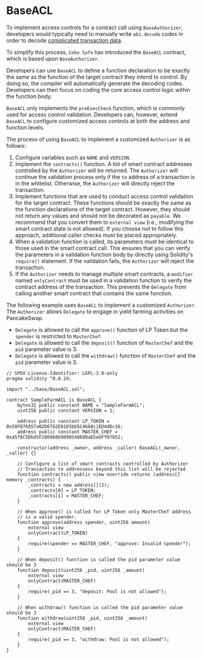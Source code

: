 # BaseACL

To implement access controls for a contract call using `BaseAuthorizer`, developers would typically need to manually write `abi.decode` codes in order to decode [complicated transaction data](https://docs.soliditylang.org/en/latest/abi-spec.html).

To simplify this process, `Cobo Safe` has introduced the `BaseACL` contract, which is based upon `BaseAuthorizer`.

Developers can use `BaseACL` to define a function declaration to be exactly the same as the function of the target contract they intend to control. By doing so, the compiler will automatically generate the decoding codes. Developers can then focus on coding the core access control logic within the function body.

`BaseACL` only implements the `preExecCheck` function, which is commonly used for access control validation. Developers can, however, extend `BaseACL` to configure customized access controls at both the address and function levels.

The process of using `BaseACL` to implement a customized `Authorizer` is as follows: 

1. Configure variables such as `NAME` and `VERSION`.
2. Implement the `contracts()` function. A list of smart contract addresses controlled by the  `Authorizer` will be returned. The `Authorizer` will continue the validation process only if the `to` address of a transaction is in the whitelist. Otherwise, the `Authorizer` will directly reject the transaction.
3. Implement functions that are used to conduct access control validation for the target contract. These functions should be exactly the same as the function declarations of the target contract. However, they should not return any values and should not be decorated as `payable`. We recommend that you convert them to `external view` (i.e., modifying the smart contract state is not allowed). If you choose not to follow this approach, additional caller checks must be placed appropriately.
4. When a validation function is called, its parameters must be identical to those used in the smart contract call. This ensures that you can verify the parameters in a validation function body by directly using Solidity's `require()` statement. If the validation fails, the `Authorizer` will reject the transaction.
5. If the `Authorizer` needs to manage multiple smart contracts, a `modifier` named `onlyContract` must be used in a validation function to verify the contract address of the transaction. This prevents the `Delegate` from calling another smart contract that contains the same function.

The following example uses `BaseACL` to implement a customized `Authorizer`. The `Authorizer` allows `Delegate` to engage in yield farming activities on PancakeSwap.

* `Delegate` is allowed to call the `approve()` function of LP Token but the `spender` is restricted to `MasterChef`.
* `Delegate` is allowed to call the `deposit()` function of `MasterChef` and the `pid` parameter value is 3.
* `Delegate` is allowed to call the `withdraw()` function of `MasterChef` and the `pid` parameter value is 3.

```solidity
// SPDX-License-Identifier: LGPL-3.0-only
pragma solidity ^0.8.19;

import "../base/BaseACL.sol";

contract SampleFarmACL is BaseACL {
    bytes32 public constant NAME = "SampleFarmACL";
    uint256 public constant VERSION = 1;

    address public constant LP_TOKEN = 0x58F876857a02D6762E0101bb5C46A8c1ED44Dc16;
    address public constant MASTER_CHEF = 0xa5f8C5Dbd5F286960b9d90548680aE5ebFf07652;

    constructor(address _owner, address _caller) BaseACL(_owner, _caller) {}

    // Configure a list of smart contracts controlled by Authorizer
    // Transaction to addressess beyond this list will be rejected
    function contracts() public view override returns (address[] memory _contracts) {
        _contracts = new address[](2);
        _contracts[0] = LP_TOKEN;
        _contracts[1] = MASTER_CHEF;
    }

    // When approve() is called for LP Token only MasterChef address
    // is a valid spender.
    function approve(address spender, uint256 amount) 
        external view 
        onlyContract(LP_TOKEN)
    {
        require(spender == MASTER_CHEF, "approve: Invalid spender");
    }

    // When deposit() function is called the pid parameter value should be 3
    function deposit(uint256 _pid, uint256 _amount) 
        external view 
        onlyContract(MASTER_CHEF)
    {
        require(_pid == 3, "deposit: Pool is not allowed");
    }

    // When withdraw() function is called the pid parameter value should be 3
    function withdraw(uint256 _pid, uint256 _amount) 
        external view 
        onlyContract(MASTER_CHEF)
    {
        require(_pid == 3, "withdraw: Pool is not allowed");
    }
}
```
